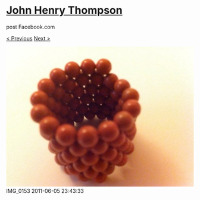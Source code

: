# [John Henry Thompson](../README.md)
post Facebook.com

[< Previous](2011-06-05-6.md) [Next >](2011-06-05-8.md)

[![](../media/2011-06-05/Magnetic-Balls-IMG_0153.jpg)](../README.md)
IMG_0153
2011-06-05 23:43:33
